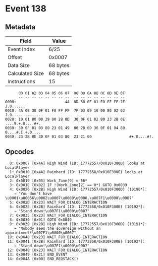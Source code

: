 # Event 138

## Metadata

| Field           | Value    |
|-----------------|----------|
| Event Index     | 6/25     |
| Offset          | 0x0007   |
| Data Size       | 68 bytes |
| Calculated Size | 68 bytes |
| Instructions    | 15       |

```
      00 01 02 03 04 05 06 07  08 09 0A 0B 0C 0D 0E 0F
      -- -- -- -- -- -- -- --  -- -- -- -- -- -- -- --
0000:                      4A  0D 30 0F 01 F0 FF FF 7F         J.0......
0010: 4A 0E 30 0F 01 F0 FF FF  7F 03 09 10 00 80 02 02  J.0.............
0020: 10 01 80 00 39 00 2B 0D  30 0F 01 02 80 23 2B 0E  ....9.+.0....#+.
0030: 30 0F 01 03 80 23 01 49  00 2B 0D 30 0F 01 04 80  0....#.I.+.0....
0040: 23 2B 0E 30 0F 01 03 80  23 21 00                 #+.0....#!.     
```

## Opcodes

```
  0: 0x0007 [0x4A] High Wind (ID: 17772557/0x010F300D) looks at LocalPlayer
  1: 0x0010 [0x4A] Rainhard (ID: 17772558/0x010F300E) looks at LocalPlayer
  2: 0x0019 [0x03] Work_Zone[9] = 56*
  3: 0x001E [0x02] IF !(Work_Zone[2] == 0*) GOTO 0x0039
  4: 0x0026 [0x2B] High Wind (ID: 17772557/0x010F300D) [10190*]:
    → "You don't have \u0001\u00056\u0002\u0007\u0000\u0000.\u007F1\u0000\u0007"
  5: 0x002D [0x23] WAIT_FOR_DIALOG_INTERACTION
  6: 0x002E [0x2B] Rainhard (ID: 17772558/0x010F300E) [10192*]:
    → "Stand down!\u007F1\u0000\u0007"
  7: 0x0035 [0x23] WAIT_FOR_DIALOG_INTERACTION
  8: 0x0036 [0x01] GOTO 0x0049
  9: 0x0039 [0x2B] High Wind (ID: 17772557/0x010F300D) [10191*]:
    → "Nobody sees the sovereign without an appointment!\u007F1\u0000\u0007"
 10: 0x0040 [0x23] WAIT_FOR_DIALOG_INTERACTION
 11: 0x0041 [0x2B] Rainhard (ID: 17772558/0x010F300E) [10192*]:
    → "Stand down!\u007F1\u0000\u0007"
 12: 0x0048 [0x23] WAIT_FOR_DIALOG_INTERACTION
 13: 0x0049 [0x21] END_EVENT
 14: 0x004A [0x00] END_REQSTACK()
```
